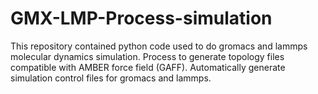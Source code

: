 # GMX-LMP-Process-simulation
This repository contained  python code used to do gromacs and lammps molecular dynamics simulation. Process to generate topology files compatible with AMBER force field (GAFF). Automatically generate simulation control files for gromacs and lammps. 
